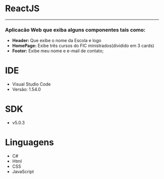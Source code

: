 # **ReactJS**
---
### Aplicacão Web que exiba alguns componentes tais como:
* **Header:** Que exibe o nome da Escola e logo
* **HomePage:** Exibe três cursos do FIC ministrados(dividido em 3 cards)
* **Footer:** Exibe meu nome e e-mail de contato;






# IDE
* Visual Studio Code
* Versão: 1.54.0 

# SDK 
* v5.0.3


# Linguagens
* C#
* Html
* CSS  
* JavaScript

